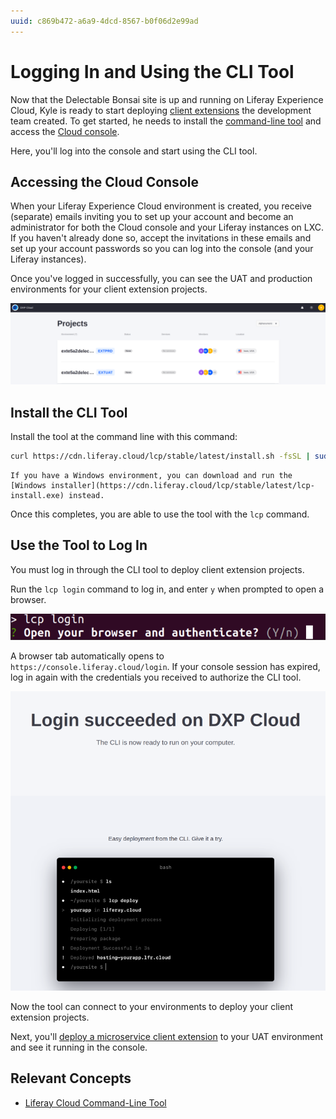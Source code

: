 ```yaml
---
uuid: c869b472-a6a9-4dcd-8567-b0f06d2e99ad
---
```


# Logging In and Using the CLI Tool

Now that the Delectable Bonsai site is up and running on Liferay Experience Cloud, Kyle is ready to start deploying [client extensions](https://learn.liferay.com/w/dxp/building-applications/client-extensions) the development team created. To get started, he needs to install the [command-line tool](https://learn.liferay.com/w/liferay-cloud/reference/command-line-tool) and access the [Cloud console](https://console.liferay.cloud).

Here, you'll log into the console and start using the CLI tool.

## Accessing the Cloud Console

When your Liferay Experience Cloud environment is created, you receive (separate) emails inviting you to set up your account and become an administrator for both the Cloud console and your Liferay instances on LXC. If you haven't already done so, accept the invitations in these emails and set up your account passwords so you can log into the console (and your Liferay instances).

Once you've logged in successfully, you can see the UAT and production environments for your client extension projects.

![Your UAT and production environments are available in the Cloud console for you to see your running client extensions.](./logging-in-and-using-the-cli-tool/images/01.png)

## Install the CLI Tool

Install the tool at the command line with this command:

```bash
curl https://cdn.liferay.cloud/lcp/stable/latest/install.sh -fsSL | sudo bash
```

```{note}
If you have a Windows environment, you can download and run the [Windows installer](https://cdn.liferay.cloud/lcp/stable/latest/lcp-install.exe) instead.
```

Once this completes, you are able to use the tool with the `lcp` command.

## Use the Tool to Log In

You must log in through the CLI tool to deploy client extension projects.

Run the `lcp login` command to log in, and enter `y` when prompted to open a browser.

![The CLI tool prompts you to log in via your browser.](./logging-in-and-using-the-cli-tool/images/02.png)

A browser tab automatically opens to `https://console.liferay.cloud/login`. If your console session has expired, log in again with the credentials you received to authorize the CLI tool.

![Once you're logged in, your CLI tool is authorized to access your environments in the console.](./logging-in-and-using-the-cli-tool/images/03.png)

Now the tool can connect to your environments to deploy your client extension projects.

Next, you'll [deploy a microservice client extension](./deploying-and-managing-a-microservice-client-extension-project.md) to your UAT environment and see it running in the console.

## Relevant Concepts

* [Liferay Cloud Command-Line Tool](https://learn.liferay.com/w/liferay-cloud/reference/command-line-tool)
